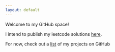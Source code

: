 ```yaml
---
layout: default
---
```


Welcome to my GitHub space!

I intend to publish my leetcode solutions [here](/leetcode).

For now, check out a [list](/projects) of my projects on GitHub
